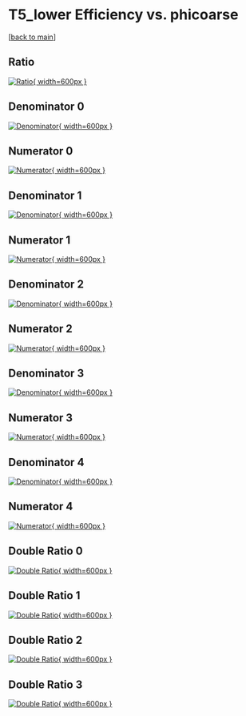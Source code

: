 # T5_lower Efficiency vs. phicoarse

[[back to main](./)]



## Ratio

[![Ratio](../mtv/var/T5_lower_base_11_1_eff_phicoarse.png){ width=600px }](../mtv/var/T5_lower_base_11_1_eff_phicoarse.pdf)

## Denominator 0

[![Denominator](../mtv/den/T5_lower_base_11_1_eff_phicoarse_den0.png){ width=600px }](../mtv/den/T5_lower_base_11_1_eff_phicoarse_den0.pdf)

## Numerator 0

[![Numerator](../mtv/num/T5_lower_base_11_1_eff_phicoarse_num0.png){ width=600px }](../mtv/num/T5_lower_base_11_1_eff_phicoarse_num0.pdf)

## Denominator 1

[![Denominator](../mtv/den/T5_lower_base_11_1_eff_phicoarse_den1.png){ width=600px }](../mtv/den/T5_lower_base_11_1_eff_phicoarse_den1.pdf)

## Numerator 1

[![Numerator](../mtv/num/T5_lower_base_11_1_eff_phicoarse_num1.png){ width=600px }](../mtv/num/T5_lower_base_11_1_eff_phicoarse_num1.pdf)

## Denominator 2

[![Denominator](../mtv/den/T5_lower_base_11_1_eff_phicoarse_den2.png){ width=600px }](../mtv/den/T5_lower_base_11_1_eff_phicoarse_den2.pdf)

## Numerator 2

[![Numerator](../mtv/num/T5_lower_base_11_1_eff_phicoarse_num2.png){ width=600px }](../mtv/num/T5_lower_base_11_1_eff_phicoarse_num2.pdf)

## Denominator 3

[![Denominator](../mtv/den/T5_lower_base_11_1_eff_phicoarse_den3.png){ width=600px }](../mtv/den/T5_lower_base_11_1_eff_phicoarse_den3.pdf)

## Numerator 3

[![Numerator](../mtv/num/T5_lower_base_11_1_eff_phicoarse_num3.png){ width=600px }](../mtv/num/T5_lower_base_11_1_eff_phicoarse_num3.pdf)

## Denominator 4

[![Denominator](../mtv/den/T5_lower_base_11_1_eff_phicoarse_den4.png){ width=600px }](../mtv/den/T5_lower_base_11_1_eff_phicoarse_den4.pdf)

## Numerator 4

[![Numerator](../mtv/num/T5_lower_base_11_1_eff_phicoarse_num4.png){ width=600px }](../mtv/num/T5_lower_base_11_1_eff_phicoarse_num4.pdf)

## Double Ratio 0

[![Double Ratio](../mtv/ratio/T5_lower_base_11_1_eff_phicoarse_ratio0.png){ width=600px }](../mtv/ratio/T5_lower_base_11_1_eff_phicoarse_ratio0.pdf)

## Double Ratio 1

[![Double Ratio](../mtv/ratio/T5_lower_base_11_1_eff_phicoarse_ratio1.png){ width=600px }](../mtv/ratio/T5_lower_base_11_1_eff_phicoarse_ratio1.pdf)

## Double Ratio 2

[![Double Ratio](../mtv/ratio/T5_lower_base_11_1_eff_phicoarse_ratio2.png){ width=600px }](../mtv/ratio/T5_lower_base_11_1_eff_phicoarse_ratio2.pdf)

## Double Ratio 3

[![Double Ratio](../mtv/ratio/T5_lower_base_11_1_eff_phicoarse_ratio3.png){ width=600px }](../mtv/ratio/T5_lower_base_11_1_eff_phicoarse_ratio3.pdf)

